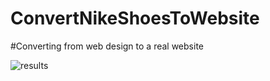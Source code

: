# ConvertNikeShoesToWebsite


#Converting from web design to a real website

![results](https://user-images.githubusercontent.com/48571624/201516637-3fc5f62c-63e3-416a-bb47-2ba899ae13da.jpg)
